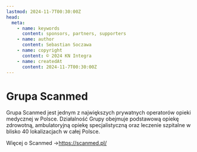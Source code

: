 ```yaml
---
lastmod: 2024-11-7T00:30:00Z
head:
  meta:
    - name: keywords
      content: sponsors, partners, supporters
    - name: author
      content: Sebastian Soczawa
    - name: copyright
      content: © 2024 KN Integra
    - name: createdAt
      content: 2024-11-7T00:30:00Z
---
```

# Grupa Scanmed

Grupa Scanmed jest jednym z największych prywatnych operatorów opieki medycznej w Polsce. Działalność Grupy obejmuje
podstawową opiekę zdrowotną, ambulatoryjną opiekę specjalistyczną oraz leczenie szpitalne w blisko
40 lokalizacjach w całej Polsce.

Więcej o Scanmed ->https://scanmed.pl/
